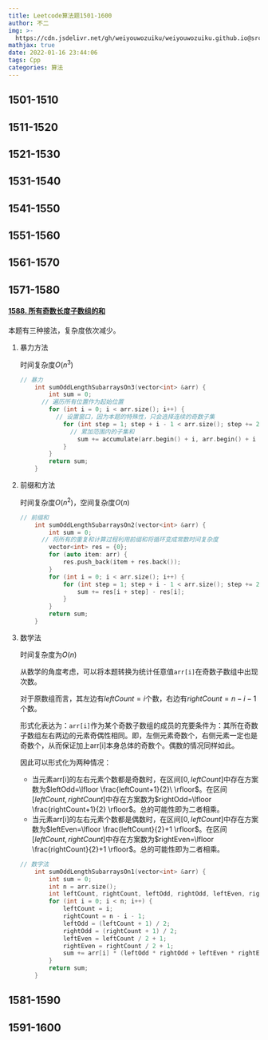 ```yaml
---
title: Leetcode算法题1501-1600
author: 不二
img: >-
  https://cdn.jsdelivr.net/gh/weiyouwozuiku/weiyouwozuiku.github.io@src/source/_posts/PageImg/算法/Leetcode算法题1501-1600.jpeg
mathjax: true
date: 2022-01-16 23:44:06
tags: Cpp
categories: 算法
---
```


## 1501-1510
## 1511-1520
## 1521-1530
## 1531-1540
## 1541-1550
## 1551-1560
## 1561-1570
## 1571-1580

#### [1588. 所有奇数长度子数组的和](https://leetcode-cn.com/problems/sum-of-all-odd-length-subarrays/)

本题有三种接法，复杂度依次减少。

1. 暴力方法

   时间复杂度$O(n^3)$

   ```cpp
   // 暴力
       int sumOddLengthSubarraysOn3(vector<int> &arr) {
           int sum = 0;
         // 遍历所有位置作为起始位置
           for (int i = 0; i < arr.size(); i++) {
             // 设置窗口，因为本题的特殊性，只会选择连续的奇数子集
               for (int step = 1; step + i - 1 < arr.size(); step += 2) {
                 // 累加范围内的子集和
                   sum += accumulate(arr.begin() + i, arr.begin() + i + step, 0);
               }
           }
           return sum;
       }
   ```

2. 前缀和方法

   时间复杂度$O(n^2)$，空间复杂度$O(n)$

   ```cpp
   // 前缀和
       int sumOddLengthSubarraysOn2(vector<int> &arr) {
           int sum = 0;
         // 将所有的重复和计算过程利用前缀和将循环变成常数时间复杂度
           vector<int> res = {0};
           for (auto item: arr) {
               res.push_back(item + res.back());
           }
           for (int i = 0; i < arr.size(); i++) {
               for (int step = 1; step + i - 1 < arr.size(); step += 2) {
                   sum += res[i + step] - res[i];
               }
           }
           return sum;
       }
   ```

3. 数学法

   时间复杂度为$O(n)$

   从数学的角度考虑，可以将本题转换为统计任意值`arr[i]`在奇数子数组中出现次数。

   对于原数组而言，其左边有$leftCount=i$个数，右边有$rightCount=n-i-1$个数。

   形式化表达为：`arr[i]`作为某个奇数子数组的成员的充要条件为：其所在奇数子数组左右两边的元素奇偶性相同。即，左侧元素奇数个，右侧元素一定也是奇数个，从而保证加上arr[i]本身总体的奇数个。偶数的情况同样如此。

   因此可以形式化为两种情况：

   - 当元素arr[i]的左右元素个数都是奇数时，在区间$[0,leftCount]$中存在方案数为$leftOdd=\lfloor \frac{leftCount+1}{2}\ \rfloor$。在区间$[leftCount,rightCount]$中存在方案数为$rightOdd=\lfloor \frac{rightCount+1}{2} \rfloor$。总的可能性即为二者相乘。
   - 当元素arr[i]的左右元素个数都是偶数时，在区间$[0,leftCount]$中存在方案数为$leftEven=\lfloor \frac{leftCount}{2}+1 \rfloor$。在区间$[leftCount,rightCount]$中存在方案数为$rightEven=\lfloor \frac{rightCount}{2}+1 \rfloor$。总的可能性即为二者相乘。

   ```cpp
   // 数字法
       int sumOddLengthSubarraysOn1(vector<int> &arr) {
           int sum = 0;
           int n = arr.size();
           int leftCount, rightCount, leftOdd, rightOdd, leftEven, rightEven;
           for (int i = 0; i < n; i++) {
               leftCount = i;
               rightCount = n - i - 1;
               leftOdd = (leftCount + 1) / 2;
               rightOdd = (rightCount + 1) / 2;
               leftEven = leftCount / 2 + 1;
               rightEven = rightCount / 2 + 1;
               sum += arr[i] * (leftOdd * rightOdd + leftEven * rightEven);
           }
           return sum;
       }
   ```

   

## 1581-1590
## 1591-1600
